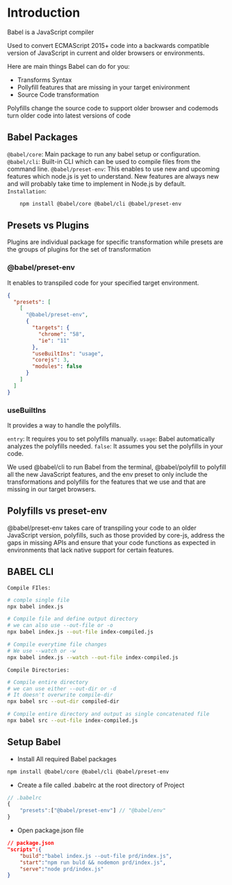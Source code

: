 # Introduction

Babel is a JavaScript compiler

Used to convert ECMAScript 2015+ code into a backwards compatible version of JavaScript in current and older browsers or environments.

Here are main things Babel can do for you:

- Transforms Syntax
- Pollyfill features that are missing in your target enivironment
- Source Code transformation

Polyfills change the source code to support older browser and codemods turn older code into latest versions of code

## Babel Packages

`@babel/core`: Main package to run any babel setup or configuration.
`@babel/cli`: Built-in CLI which can be used to compile files from the command line.
`@babel/preset-env`: This enables to use new and upcoming features which node.js is yet to understand. New features are always new and will probably take time to implement in Node.js by default.
`Installation`:

```bash
    npm install @babel/core @babel/cli @babel/preset-env
```

## Presets vs Plugins

Plugins are individual package for specific transformation while presets are the groups of plugins for the set of transformation

### @babel/preset-env

It enables to transpiled code for your specified target environment.

```json
{
  "presets": [
    [
      "@babel/preset-env",
      {
        "targets": {
          "chrome": "58",
          "ie": "11"
        },
        "useBuiltIns": "usage",
        "corejs": 3,
        "modules": false
      }
    ]
  ]
}
```

### useBuiltIns

It provides a way to handle the polyfills.

`entry`: It requires you to set polyfills manually.
`usage`: Babel automatically analyzes the polyfills needed.
`false`: It assumes you set the polyfills in your code.

We used @babel/cli to run Babel from the terminal, @babel/polyfill to polyfill all the new JavaScript features, and the env preset to only include the transformations and polyfills for the features that we use and that are missing in our target browsers.

## Polyfills vs preset-env

@babel/preset-env takes care of transpiling your code to an older JavaScript version, polyfills, such as those provided by core-js, address the gaps in missing APIs and ensure that your code functions as expected in environments that lack native support for certain features.

## BABEL CLI

`Compile FIles:`

```bash
# comple single file
npx babel index.js

# Compile file and define output directory
# we can also use --out-file or -o
npx babel index.js --out-file index-compiled.js

# Compile everytime file changes
# We use --watch or -w
npx babel index.js --watch --out-file index-compiled.js
```

`Compile Directories:`

```bash
# Compile entire directory
# we can use either --out-dir or -d
# It doesn't overwrite compile-dir
npx babel src --out-dir compiled-dir

# Compile entire directory and output as single concatenated file
npx babel src --out-file index-compiled.js
```

## Setup Babel

- Install All required Babel packages

```bash
npm install @babel/core @babel/cli @babel/preset-env
```

- Create a file called .babelrc at the root directory of Project

```js
// .babelrc
{
    "presets":["@babel/preset-env"] // "@babel/env"
}
```

- Open package.json file

```json
// package.json
"scripts":{
    "build":"babel index.js --out-file prd/index.js",
    "start":"npm run buld && nodemon prd/index.js",
    "serve":"node prd/index.js"
}
```

